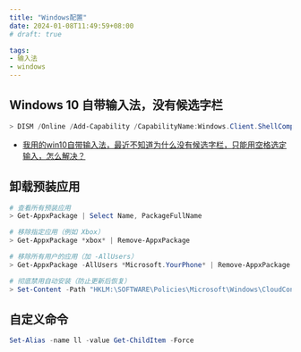 ```yaml
---
title: "Windows配置"
date: 2024-01-08T11:49:59+08:00
# draft: true

tags:
- 输入法
- windows
---
```


## Windows 10 自带输入法，没有候选字栏

```powershell
> DISM /Online /Add-Capability /CapabilityName:Windows.Client.ShellComponents~~~~0.0.1.0
```

- [我用的win10自带输入法，最近不知道为什么没有候选字栏，只能用空格选定输入，怎么解决？](https://www.zhihu.com/question/427491064)

## 卸载预装应用
```powershell
# 查看所有预装应用
> Get-AppxPackage | Select Name, PackageFullName

# 移除指定应用（例如 Xbox）
> Get-AppxPackage *xbox* | Remove-AppxPackage

# 移除所有用户的应用（加 -AllUsers）
> Get-AppxPackage -AllUsers *Microsoft.YourPhone* | Remove-AppxPackage -AllUsers

# 彻底禁用自动安装（防止更新后恢复）
> Set-Content -Path "HKLM:\SOFTWARE\Policies\Microsoft\Windows\CloudContent" -Name "DisableWindowsConsumerFeatures" -Value 1 -Type DWord
```

## 自定义命令
```powershell
Set-Alias -name ll -value Get-ChildItem -Force
```